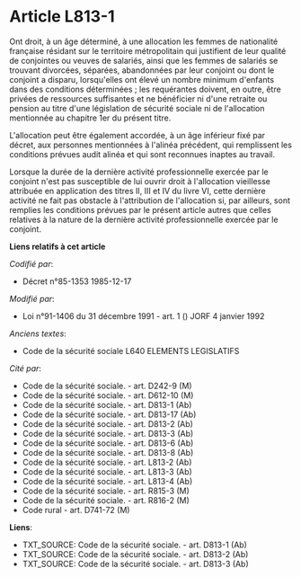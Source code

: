 # Article L813-1

Ont droit, à un âge déterminé, à une allocation les femmes de nationalité française résidant sur le territoire métropolitain
qui justifient de leur qualité de conjointes ou veuves de salariés, ainsi que les femmes de salariés se trouvant divorcées,
séparées, abandonnées par leur conjoint ou dont le conjoint a disparu, lorsqu'elles ont élevé un nombre minimum d'enfants
dans des conditions     déterminées ; les requérantes doivent, en outre, être privées de ressources suffisantes et ne
bénéficier ni d'une retraite ou pension au titre d'une législation de sécurité sociale ni de l'allocation mentionnée au
chapitre 1er du présent titre. 

L'allocation peut être également accordée, à un âge inférieur fixé par décret, aux personnes mentionnées à l'alinéa
précédent, qui remplissent les conditions prévues audit alinéa et qui sont reconnues inaptes au travail. 

Lorsque la durée de la dernière activité professionnelle exercée par le conjoint n'est pas susceptible de lui ouvrir droit à
l'allocation vieillesse attribuée en application des titres II, III et IV du livre VI, cette dernière activité ne fait pas
obstacle à l'attribution de l'allocation si, par ailleurs, sont remplies les conditions prévues par le présent article autres
que celles relatives à la nature de la dernière activité professionnelle exercée par le conjoint.

**Liens relatifs à cet article**

_Codifié par_:

  - Décret n°85-1353 1985-12-17

_Modifié par_:

  - Loi n°91-1406 du 31 décembre 1991 - art. 1 () JORF 4 janvier 1992

_Anciens textes_:

  - Code de la sécurité sociale L640 ELEMENTS LEGISLATIFS

_Cité par_:

  - Code de la sécurité sociale. - art. D242-9 (M)
  - Code de la sécurité sociale. - art. D612-10 (M)
  - Code de la sécurité sociale. - art. D813-1 (Ab)
  - Code de la sécurité sociale. - art. D813-17 (Ab)
  - Code de la sécurité sociale. - art. D813-2 (Ab)
  - Code de la sécurité sociale. - art. D813-3 (Ab)
  - Code de la sécurité sociale. - art. D813-6 (Ab)
  - Code de la sécurité sociale. - art. D813-8 (Ab)
  - Code de la sécurité sociale. - art. L813-2 (Ab)
  - Code de la sécurité sociale. - art. L813-3 (Ab)
  - Code de la sécurité sociale. - art. L813-4 (Ab)
  - Code de la sécurité sociale. - art. R815-3 (M)
  - Code de la sécurité sociale. - art. R816-2 (M)
  - Code rural - art. D741-72 (M)

**Liens**:

  - TXT_SOURCE: Code de la sécurité sociale. - art. D813-1 (Ab)
  - TXT_SOURCE: Code de la sécurité sociale. - art. D813-2 (Ab)
  - TXT_SOURCE: Code de la sécurité sociale. - art. D813-3 (Ab)

